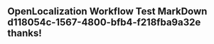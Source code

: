 <properties
ms.topic="hero-topic"
ms.test1="hero-topic"
ms.test2="test"/>

## OpenLocalization Workflow Test MarkDown d118054c-1567-4800-bfb4-f218fba9a32e thanks!
<!--HONumber=Mar16_HO2-->
